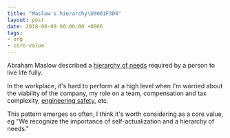 ```yaml
---
title: "Maslow's hierarchy\U0001F3D4️"
layout: post
date: 2018-06-09 00:00:00 +0000
tags:
- org
- core-value
---
```

Abraham Maslow described a [hierarchy of needs](https://en.wikipedia.org/wiki/Maslow%27s_hierarchy_of_needs "Wikipedia: Maslow's hierarchy of needs") required by a person to live life fully.

In the workplace, it's hard to perform at a high level when I'm worried about the viability of the company, my role on a team, compensation and tax complexity, [engineering safety](play "My notes on play"), etc.

This pattern emerges so often, I think it's worth considering as a core value, eg "We recognize the importance of self-actualization and a hierarchy of needs."